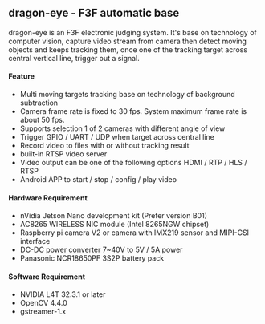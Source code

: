 ## dragon-eye -  F3F automatic base

dragon-eye is an F3F electronic judging system. It's base on technology of computer vision, capture video stream from camera then detect moving objects and keeps tracking them, once one of the tracking target across central vertical line, trigger out a signal.

#### Feature
- Multi moving targets tracking base on technology of background subtraction
- Camera frame rate is fixed to 30 fps. System maximum frame rate is about 50 fps.
- Supports selection 1 of 2 cameras with different angle of view
- Trigger GPIO / UART / UDP when target across central line
- Record video to files with or without tracking result
- built-in RTSP video server
- Video output can be one of the following options HDMI / RTP / HLS / RTSP
- Android APP to start / stop / config / play video

#### Hardware Requirement 
- nVidia Jetson Nano development kit (Prefer version B01)
- AC8265 WIRELESS NIC module (Intel 8265NGW chipset)
- Raspberry pi camera V2 or camera with IMX219 sensor and MIPI-CSI interface
- DC-DC power converter 7~40V to 5V / 5A power
- Panasonic NCR18650PF 3S2P battery pack

#### Software Requirement
- NVIDIA L4T 32.3.1 or later
- OpenCV 4.4.0
- gstreamer-1.x
